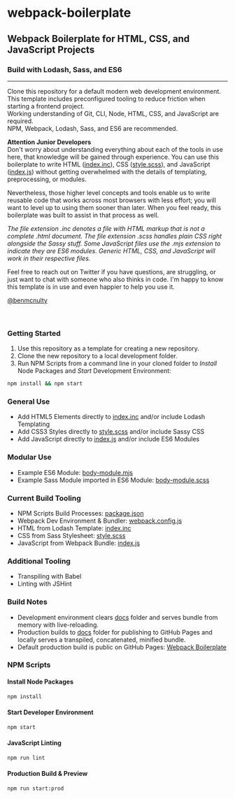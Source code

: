 # webpack-boilerplate
## Webpack Boilerplate for HTML, CSS, and JavaScript Projects
### Build with Lodash, Sass, and ES6
---
  
Clone this repository for a default modern web development environment.  
This template includes preconfigured tooling to reduce friction when starting a frontend project.  
Working understanding of Git, CLI, Node, HTML, CSS, and JavaScript are required.  
NPM, Webpack, Lodash, Sass, and ES6 are recommended.  
  

**Attention Junior Developers**  
Don't worry about understanding everything about each of the tools in use here, 
that knowledge will be gained through experience. 
You can use this boilerplate to write HTML ([index.inc](/src/html/index.inc)), CSS ([style.scss](/src/css/style.scss)), and JavaScript ([index.js](/src/js/index.js)) without getting overwhelmed with the details of templating, preprocessing, or modules.  
  
Nevertheless, those higher level concepts and tools enable us to write reusable code that works across most browsers with less effort; you will want to level up to using them sooner than later. When you feel ready, this boilerplate was built to assist in that process as well.  
  
*The file extension .inc denotes a file with HTML markup that is not a complete .html document. The file extension .scss handles plain CSS right alongside the Sassy stuff. Some JavaScript files use the .mjs extension to indicate they are ES6 modules. Generic HTML, CSS, and JavaScript will work in their respective files.*
  
Feel free to reach out on Twitter if you have questions, are struggling, or just want to chat with someone who also thinks in code. I'm happy to know this template is in use and even happier to help you use it.  
  
[@benmcnulty](https://twitter.com/BenMcNulty)  
&nbsp;  
&nbsp;  

### Getting Started
1. Use this repository as a template for creating a new repository.
2. Clone the new repository to a local development folder.
3. Run NPM Scripts from a command line in your cloned folder to *Install* Node Packages and *Start* Development Environment:
```sh
npm install && npm start
```
  
### General Use
* Add HTML5 Elements directly to [index.inc](/src/html/index.inc) and/or include Lodash Templating
* Add CSS3 Styles directly to [style.scss](/src/css/style.scss) and/or include Sassy CSS
* Add JavaScript directly to [index.js](/src/js/index.js) and/or include ES6 Modules
  
### Modular Use
* Example ES6 Module: [body-module.mjs](/src/js/body-module.mjs)
* Example Sass Module imported in ES6 Module: [body-module.scss](/src/css/body-module.scss)
  
### Current Build Tooling
* NPM Scripts Build Processes: [package.json](/package.json)
* Webpack Dev Environment & Bundler: [webpack.config.js](/webpack.config.js)
* HTML from Lodash Template: [index.inc](/src/html/index.inc)
* CSS from Sass Stylesheet: [style.scss](/src/css/style.scss)
* JavaScript from Webpack Bundle: [index.js](/src/js/index.js)
  
### Additional Tooling
* Transpiling with Babel
* Linting with JSHint
  
### Build Notes
* Development environment clears [docs](/docs/) folder and serves bundle from memory with live-reloading.
* Production builds to [docs](/docs/) folder for publishing to GitHub Pages and locally serves a transpiled, concatenated, minified bundle.
* Default production build is public on GitHub Pages: [Webpack Boilerplate](https://benmcnulty.github.io/webpack-boilerplate/)
  
### NPM Scripts
#### Install Node Packages
```sh
npm install
```
  
#### Start Developer Environment
```sh
npm start
```
  
#### JavaScript Linting
```sh
npm run lint
```
  
#### Production Build & Preview
```sh
npm run start:prod
```
  